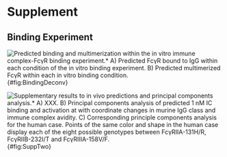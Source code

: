 # Supplement

## Binding Experiment

![**Predicted binding and multimerization within the *in vitro* immune complex-FcγR binding experiment.*** A) Predicted FcγR bound to IgG within each condition of the *in vitro* binding experiment. B) Predicted multimerized FcγR within each *in vitro* binding condition.](./Figures/FigureS1.svg){#fig:BindingDeconv}

![**Supplementary results to *in vivo* predictions and principal components analysis.*** A) XXX. B) Principal components analysis of predicted 1 nM IC binding and activation at with coordinate changes in murine IgG class and immune complex avidity. C) Corresponding principle components analysis for the human case. Points of the same color and shape in the human case display each of the eight possible genotypes between FcγRIIA-131H/R, FcγRIIB-232I/T and FcγRIIIA-158V/F.](./Figures/FigureS2.svg){#fig:SuppTwo}
